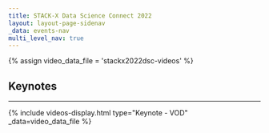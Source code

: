 ```yaml
---
title: STACK-X Data Science Connect 2022
layout: layout-page-sidenav
_data: events-nav
multi_level_nav: true
---
```

{% assign video_data_file = 'stackx2022dsc-videos' %}

## Keynotes

<hr />

{% include videos-display.html type="Keynote - VOD" _data=video_data_file %}